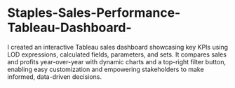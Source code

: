 # Staples-Sales-Performance-Tableau-Dashboard-
I created an interactive Tableau sales dashboard showcasing key KPIs using LOD expressions, calculated fields, parameters, and sets. It compares sales and profits year-over-year with dynamic charts and a top-right filter button, enabling easy customization and empowering stakeholders to make informed, data-driven decisions.
